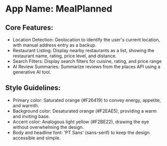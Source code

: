 # **App Name**: MealPlanned

## Core Features:

- Location Detection: Geolocation to identify the user's current location, with manual address entry as a backup.
- Restaurant Listing: Display nearby restaurants as a list, showing the restaurant name, rating, price level, and distance.
- Search Filters: Display search filters for cuisine, rating, and price range
- AI Review Summaries: Summarize reviews from the places API using a generative AI tool.

## Style Guidelines:

- Primary color: Saturated orange (#F26419) to convey energy, appetite, and warmth.
- Background color: Desaturated orange (#F2EAE5), providing a warm and inviting base.
- Accent color: Analogous light yellow (#F2BE22), drawing the eye without overwhelming the design.
- Body and headline font: 'PT Sans' (sans-serif) to keep the design accessible and simple.